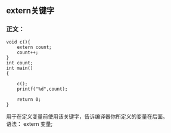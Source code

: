 extern关键字
---------------
### 正文：


~~~
void c(){
    extern count;
    count++;
}
int count;
int main()
{
    
    c();
    printf("%d",count);

    return 0;
}
~~~
用于在定义变量前使用该关键字，告诉编译器你所定义的变量在后面。  
语法： 
extern 变量;


